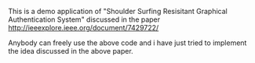 This is a demo application of "Shoulder Surfing Resisitant Graphical Authentication System" discussed in the paper 
http://ieeexplore.ieee.org/document/7429722/

Anybody can freely use the above code and i have just tried to implement the idea discussed in the above paper.
